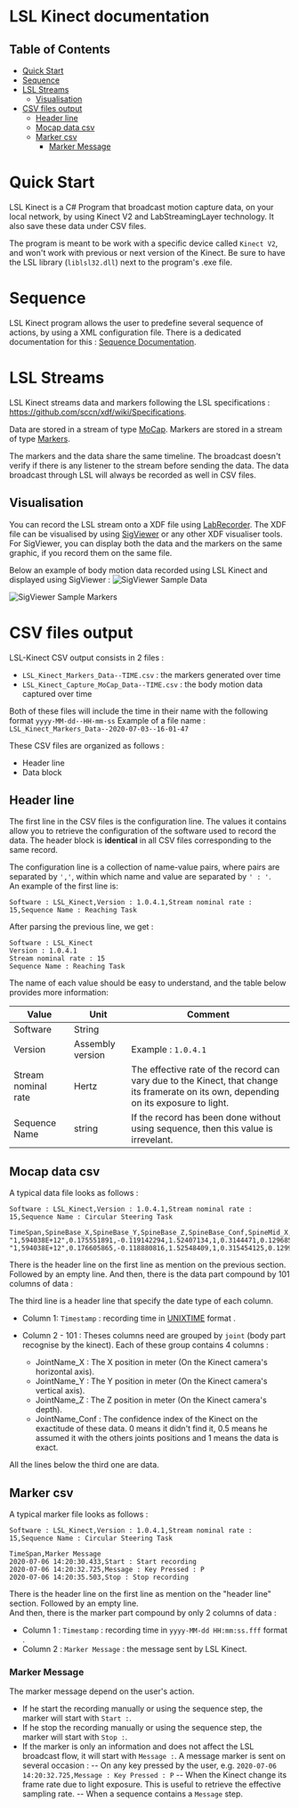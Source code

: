 
# LSL Kinect documentation
  
## Table of Contents

* [Quick Start](#quick-start)
* [Sequence](#sequence)
* [LSL Streams](#lsl-streams)
	*  [Visualisation](#visualisation)
* [CSV files output](#csv-files-output)
	* [Header line](#header-line)
	* [Mocap data csv](#mocap-data-csv)
	* [Marker csv](#marker-csv)
		* [Marker Message](#marker-message)

# Quick Start
LSL Kinect is a C# Program that broadcast motion capture data, on your local network, by using Kinect V2 and LabStreamingLayer technology. It also save these data under CSV files.

The program is meant to be work with a specific device called `Kinect V2`, and won't work with previous or next version of the Kinect.
Be sure to have the LSL library (`liblsl32.dll`) next to the program's .exe file.

# Sequence

LSL Kinect program allows the user to predefine several sequence of actions, by using a XML configuration file. There is a dedicated documentation for this : [Sequence Documentation](https://github.com/Benoit-Prigent/LSL-Kinect/blob/master/Documentation/Sequence%20Configuration%20File%20Documentation.pdf "Sequence Configuration File Documentation.pdf").

# LSL Streams
LSL Kinect streams data and markers following the LSL specifications : https://github.com/sccn/xdf/wiki/Specifications.

Data are stored in a stream of type [MoCap](https://github.com/sccn/xdf/wiki/MoCap-Meta-Data).
Markers are stored in a stream of type [Markers](https://github.com/sccn/xdf/wiki/Markers-Meta-Data).

The markers and the data share the same timeline.
The broadcast doesn't verify if there is any listener to the stream before sending the data.
The data broadcast through LSL will always be recorded as well in CSV files.

## Visualisation

You can record the LSL stream onto a XDF file using [LabRecorder](https://github.com/labstreaminglayer/App-LabRecorder/releases).
The XDF file can be visualised by using [SigViewer](https://github.com/cbrnr/sigviewer) or any other XDF visualiser tools. For SigViewer, you can display both the data and the markers on the same graphic, if you record them on the same file.

Below an example of body motion data recorded using LSL Kinect and displayed using SigViewer :
![SigViewer Sample Data](https://github.com/Benoit-Prigent/LSL-Kinect/blob/master/Documentation/Source/LSL_Kinect_SigViewer_Sample_Data.PNG)

![SigViewer Sample Markers](https://github.com/Benoit-Prigent/LSL-Kinect/blob/master/Documentation/Source/LSL_Kinect_SigViewer_Sample_Markers.PNG)

# CSV files output
LSL-Kinect CSV output consists in 2 files :
- `LSL_Kinect_Markers_Data--TIME.csv` : the markers generated over time  
- `LSL_Kinect_Capture_MoCap_Data--TIME.csv` : the body motion data captured over time

Both of these files will include the time in their name with the following format `yyyy-MM-dd--HH-mm-ss`
Example of a file name : `LSL_Kinect_Markers_Data--2020-07-03--16-01-47`

These CSV files are organized as follows :
- Header line
- Data block

## Header line
The first line in the CSV files is the configuration line. The values it contains allow you to retrieve the configuration of the software used to record the data.
The header block is **identical** in all CSV files corresponding to the same record.

The configuration line is a collection of name-value pairs, where pairs are separated by `','`, within which name and value are separated by `' : '`.  
An example of the first line is:
```
Software : LSL_Kinect,Version : 1.0.4.1,Stream nominal rate : 15,Sequence Name : Reaching Task
```
After parsing the previous line, we get :
```
Software : LSL_Kinect
Version : 1.0.4.1
Stream nominal rate : 15
Sequence Name : Reaching Task
```

The name of each value should be easy to understand, and the table below provides more information:  


| Value |  Unit | Comment |
| ------------- |------------- | ------------ |
|  Software |  String | 
|  Version |  Assembly version | Example : `1.0.4.1`
|  Stream nominal rate |  Hertz | The effective rate of the record can vary due to the Kinect, that change its framerate on its own, depending on its exposure to light.
|  Sequence Name | string | If the record has been done without using sequence, then this value is irrevelant.

## Mocap data csv
A typical data file looks as follows :
```
Software : LSL_Kinect,Version : 1.0.4.1,Stream nominal rate : 15,Sequence Name : Circular Steering Task

TimeSpan,SpineBase_X,SpineBase_Y,SpineBase_Z,SpineBase_Conf,SpineMid_X,SpineMid_Y,SpineMid_Z,SpineMid_Conf,Neck_X,Neck_Y,Neck_Z,Neck_Conf,Head_X,Head_Y,Head_Z,Head_Conf,ShoulderLeft_X,ShoulderLeft_Y,ShoulderLeft_Z,ShoulderLeft_Conf,ElbowLeft_X,ElbowLeft_Y,ElbowLeft_Z,ElbowLeft_Conf,WristLeft_X,WristLeft_Y,WristLeft_Z,WristLeft_Conf,HandLeft_X,HandLeft_Y,HandLeft_Z,HandLeft_Conf,ShoulderRight_X,ShoulderRight_Y,ShoulderRight_Z,ShoulderRight_Conf,ElbowRight_X,ElbowRight_Y,ElbowRight_Z,ElbowRight_Conf,WristRight_X,WristRight_Y,WristRight_Z,WristRight_Conf,HandRight_X,HandRight_Y,HandRight_Z,HandRight_Conf,HipLeft_X,HipLeft_Y,HipLeft_Z,HipLeft_Conf,KneeLeft_X,KneeLeft_Y,KneeLeft_Z,KneeLeft_Conf,AnkleLeft_X,AnkleLeft_Y,AnkleLeft_Z,AnkleLeft_Conf,FootLeft_X,FootLeft_Y,FootLeft_Z,FootLeft_Conf,HipRight_X,HipRight_Y,HipRight_Z,HipRight_Conf,KneeRight_X,KneeRight_Y,KneeRight_Z,KneeRight_Conf,AnkleRight_X,AnkleRight_Y,AnkleRight_Z,AnkleRight_Conf,FootRight_X,FootRight_Y,FootRight_Z,FootRight_Conf,SpineShoulder_X,SpineShoulder_Y,SpineShoulder_Z,SpineShoulder_Conf,HandTipLeft_X,HandTipLeft_Y,HandTipLeft_Z,HandTipLeft_Conf,ThumbLeft_X,ThumbLeft_Y,ThumbLeft_Z,ThumbLeft_Conf,HandTipRight_X,HandTipRight_Y,HandTipRight_Z,HandTipRight_Conf,ThumbRight_X,ThumbRight_Y,ThumbRight_Z,ThumbRight_Conf
"1,594038E+12",0.175551891,-0.119142294,1.52407134,1,0.3144471,0.1296859,1.50274742,1,0.4455801,0.368258566,1.47191107,1,0.5880223,0.44030574,1.48123956,1,0.2681119,0.361614943,1.46703887,1,0.0352887958,0.29846403,1.509149,1,-0.141383246,0.192453653,1.41446292,1,-0.242076889,0.149071708,1.35373056,1,0.492355436,0.182631537,1.52888656,1,0.5584163,0.005306263,1.44260383,1,0.51642406,-0.09247108,1.263069,0.5,0.5100887,-0.125957876,1.092428,1,0.1161809,-0.0847598761,1.48362911,1,-0.0221339464,-0.3592159,1.33572555,1,-0.05273804,-0.6712574,1.33773029,1,-0.0361741632,-0.7123651,1.21535468,0.5,0.226979077,-0.1480456,1.49643779,1,0.231284291,-0.454292327,1.374002,1,0.239877477,-0.7874551,1.29715085,0.5,0.2549475,-0.8147666,1.17117822,0.5,0.413640618,0.3101986,1.48169649,1,-0.293772161,0.125051931,1.33037353,1,-0.250790119,0.103520155,1.34783483,1,0.476465285,-0.161461383,1.04780519,1,0.5863485,-0.1510081,1.10009944,1
"1,594038E+12",0.176605865,-0.118880816,1.52548409,1,0.315454125,0.1299321,1.50346982,1,0.446328551,0.368252933,1.47174,1,0.589692533,0.439867228,1.48060346,1,0.268727243,0.3617769,1.46692908,1,0.0365552753,0.299530566,1.508606,1,-0.140097722,0.191860661,1.41220534,1,-0.233816937,0.13972196,1.350207,1,0.494170874,0.183426112,1.5287987,1,0.6015063,-0.0117291929,1.5718143,1,0.492389828,-0.08982421,1.41188443,0.5,0.4570438,-0.117284745,1.2810868,1,0.117044114,-0.0847066641,1.48547435,1,-0.0207647439,-0.362441331,1.33741367,1,-0.0522312857,-0.673394859,1.33756053,1,-0.03602031,-0.7142447,1.21501625,0.5,0.22818771,-0.147628188,1.4974277,1,0.231671989,-0.4560771,1.37520373,1,0.238736674,-0.78713274,1.29838765,0.5,0.253462434,-0.8145419,1.17236221,0.5,0.414508939,0.310242951,1.48168349,1,-0.282737821,0.111965932,1.32757568,1,-0.2123118,0.106143393,1.32524586,1,0.450742,-0.1256609,1.2385956,1,0.479238838,-0.0823495239,1.24120009,1

```

There is the header line on the first line as mention on the previous section. Followed by an empty line.
And then, there is the data part compound by 101 columns of data :

The third line is a header line that specify the date type of each column.
- Column 1: `Timestamp` : recording time in [UNIXTIME](https://cloud.google.com/dataprep/docs/html/UNIXTIME-Function_57344718) format .

- Column 2 - 101 : Theses columns need are grouped by `joint` (body part recognise by the kinect). Each of these group contains 4 columns :
	- JointName_X : The X position in meter (On the Kinect camera's horizontal axis).
	- JointName_Y : The Y position in meter (On the Kinect camera's vertical axis).
	- JointName_Z : The Z position in meter (On the Kinect camera's depth).
	- JointName_Conf : The confidence index of the Kinect on the exactitude of these data. 0 means it didn't find it, 0.5 means he assumed it with the others joints positions and 1 means the data is exact.
	
All the lines below the third one are data.

## Marker csv
A typical marker file looks as follows :
```
Software : LSL_Kinect,Version : 1.0.4.1,Stream nominal rate : 15,Sequence Name : Circular Steering Task

TimeSpan,Marker Message
2020-07-06 14:20:30.433,Start : Start recording
2020-07-06 14:20:32.725,Message : Key Pressed : P
2020-07-06 14:20:35.503,Stop : Stop recording
```
There is the header line on the first line as mention on the "header line" section. Followed by an empty line.  
And then, there is the marker part compound by only 2 columns of data :

- Column 1 : `Timestamp` : recording time in `yyyy-MM-dd HH:mm:ss.fff` format .
- Column 2 : `Marker Message` : the message sent by LSL Kinect.

### Marker Message

The marker message depend on the user's action. 
- If he start the recording manually or using the sequence step, the marker will start with `Start :`.
- If he stop the recording manually or using the sequence step, the marker will start with `Stop :`.
- If the marker is only an information and does not affect the LSL broadcast flow, it will start with `Message :`. A message marker is sent on several occasion :
-- On any key pressed by the user, e.g. `2020-07-06 14:20:32.725,Message : Key Pressed : P`
-- When the Kinect change its frame rate due to light exposure. This is useful to retrieve the effective sampling rate.
-- When a sequence contains a `Message` step.

